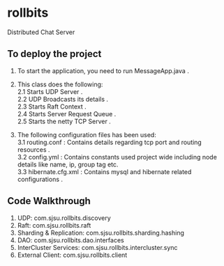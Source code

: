 # rollbits
Distributed Chat Server


## To deploy the project
1. To start the application, you need to run MessageApp.java . 

2. This class does the following:  <br/> 
    2.1 Starts UDP Server .<br/>
    2.2 UDP Broadcasts its details .<br/>
    2.3 Starts Raft Context .<br/>
    2.4 Starts Server Request Queue .<br/>
    2.5 Starts the netty TCP Server . <br/>


3. The following configuration files has been used: <br/>
   3.1 routing.conf : Contains details regarding tcp port and routing resources . <br/>
   3.2 config.yml : Contains constants used project wide including node details like name, ip, group tag etc.  <br/>
   3.3 hibernate.cfg.xml : Contains mysql and hibernate related configurations . <br/>


## Code Walkthrough
1. UDP: com.sjsu.rollbits.discovery
2. Raft: com.sjsu.rollbits.raft
3. Sharding & Replication: com.sjsu.rollbits.sharding.hashing
4. DAO: com.sjsu.rollbits.dao.interfaces
5. InterCluster Services: com.sjsu.rollbits.intercluster.sync
6. External Client: com.sjsu.rollbits.client

